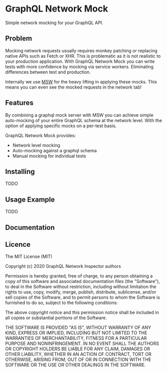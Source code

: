 # GraphQL Network Mock

Simple network mocking for your GraphQL API.

## Problem

Mocking network requests usually requires monkey patching or replacing native APIs such as Fetch or XHR. This is problematic as it is not realistic to your production application. With GraphQL Network Mock you can write tests with more confidence by mocking via service workers. Eliminating differences between test and production.

Internally we use [MSW](https://github.com/mswjs/msw) for the heavy lifting in applying these mocks. This means you can even see the mocked requests in the network tab!

## Features

By combining a graphql mock server with MSW you can achieve simple auto-mocking of your entire GraphQL schema at the network level. With the option of applying specific mocks on a per-test basis.

GraphQL Network Mock provides:

* Network level mocking
* Auto-mocking against a graphql schema
* Manual mocking for individual tests

## Installing

TODO

## Usage Example

TODO

## Documentation

## Licence

The MIT License (MIT)

Copyright (c) 2020 GraphQL Network Inspector authors

Permission is hereby granted, free of charge, to any person obtaining a copy of this software and associated documentation files (the "Software"), to deal in the Software without restriction, including without limitation the rights to use, copy, modify, merge, publish, distribute, sublicense, and/or sell copies of the Software, and to permit persons to whom the Software is furnished to do so, subject to the following conditions:

The above copyright notice and this permission notice shall be included in all copies or substantial portions of the Software.

THE SOFTWARE IS PROVIDED "AS IS", WITHOUT WARRANTY OF ANY KIND, EXPRESS OR IMPLIED, INCLUDING BUT NOT LIMITED TO THE WARRANTIES OF MERCHANTABILITY, FITNESS FOR A PARTICULAR PURPOSE AND NONINFRINGEMENT. IN NO EVENT SHALL THE AUTHORS OR COPYRIGHT HOLDERS BE LIABLE FOR ANY CLAIM, DAMAGES OR OTHER LIABILITY, WHETHER IN AN ACTION OF CONTRACT, TORT OR OTHERWISE, ARISING FROM, OUT OF OR IN CONNECTION WITH THE SOFTWARE OR THE USE OR OTHER DEALINGS IN THE SOFTWARE.
